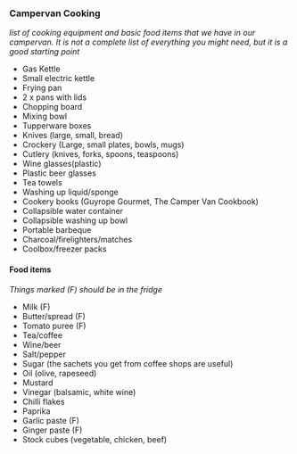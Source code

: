 ### Campervan Cooking
_list of cooking equipment and basic food items that we have in our campervan. It is not a complete list of everything you might need, but it is a good starting point_

- Gas Kettle
- Small electric kettle
- Frying pan
- 2 x pans with lids
- Chopping board
- Mixing bowl
- Tupperware boxes
- Knives (large, small, bread)
- Crockery (Large, small plates, bowls, mugs)
- Cutlery (knives, forks, spoons, teaspoons)
- Wine glasses(plastic)
- Plastic beer glasses
- Tea towels
- Washing up liquid/sponge
- Cookery books (Guyrope Gourmet, The Camper Van Cookbook)
- Collapsible water container
- Collapsible washing up bowl
- Portable barbeque
- Charcoal/firelighters/matches
- Coolbox/freezer packs

#### Food items 
_Things marked (F) should be in the fridge_

- Milk (F) 
- Butter/spread (F)
- Tomato puree (F)
- Tea/coffee
- Wine/beer
- Salt/pepper
- Sugar (the sachets you get from coffee shops are useful)
- Oil (olive, rapeseed)
- Mustard
- Vinegar (balsamic, white wine)
- Chilli flakes
- Paprika
- Garlic paste (F) 
- Ginger paste (F) 
- Stock cubes (vegetable, chicken, beef)
